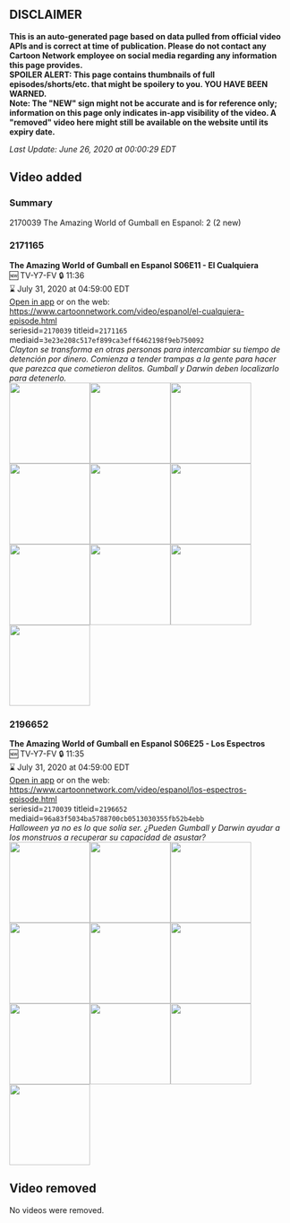 ## DISCLAIMER
**This is an auto-generated page based on data pulled from official video APIs and is correct at time of publication. Please do not contact any Cartoon Network employee on social media regarding any information this page provides.**  
**SPOILER ALERT: This page contains thumbnails of full episodes/shorts/etc. that might be spoilery to you. YOU HAVE BEEN WARNED.**  
**Note: The "NEW" sign might not be accurate and is for reference only; information on this page only indicates in-app visibility of the video. A "removed" video here might still be available on the website until its expiry date.**  

_Last Update: June 26, 2020 at 00:00:29 EDT_
## Video added
### Summary
2170039 The Amazing World of Gumball en Espanol: 2 (2 new)  
### 2171165
**The Amazing World of Gumball en Espanol S06E11 - El Cualquiera**  
🆕 TV-Y7-FV 🔒 11:36  
⌛ July 31, 2020 at 04:59:00 EDT  
[Open in app](https://tinyurl.com/yx9od8no) or on the web: https://www.cartoonnetwork.com/video/espanol/el-cualquiera-episode.html  
seriesid=`2170039` titleid=`2171165` mediaid=`3e23e208c517ef899ca3eff6462198f9eb750092`  
_Clayton se transforma en otras personas para intercambiar su tiempo de detención por dinero. Comienza a tender trampas a la gente para hacer que parezca que cometieron delitos. Gumball y Darwin deben localizarlo para detenerlo._  
<a href="https://s3.amazonaws.com/cartoonorchestrator/2171165_001_1280x720.jpg"><img src="https://s3.amazonaws.com/cartoonorchestrator/2171165_001_640x360.jpg" height="144px" /></a><a href="https://s3.amazonaws.com/cartoonorchestrator/2171165_002_1280x720.jpg"><img src="https://s3.amazonaws.com/cartoonorchestrator/2171165_002_640x360.jpg" height="144px" /></a><a href="https://s3.amazonaws.com/cartoonorchestrator/2171165_003_1280x720.jpg"><img src="https://s3.amazonaws.com/cartoonorchestrator/2171165_003_640x360.jpg" height="144px" /></a><a href="https://s3.amazonaws.com/cartoonorchestrator/2171165_004_1280x720.jpg"><img src="https://s3.amazonaws.com/cartoonorchestrator/2171165_004_640x360.jpg" height="144px" /></a><a href="https://s3.amazonaws.com/cartoonorchestrator/2171165_005_1280x720.jpg"><img src="https://s3.amazonaws.com/cartoonorchestrator/2171165_005_640x360.jpg" height="144px" /></a><a href="https://s3.amazonaws.com/cartoonorchestrator/2171165_006_1280x720.jpg"><img src="https://s3.amazonaws.com/cartoonorchestrator/2171165_006_640x360.jpg" height="144px" /></a><a href="https://s3.amazonaws.com/cartoonorchestrator/2171165_007_1280x720.jpg"><img src="https://s3.amazonaws.com/cartoonorchestrator/2171165_007_640x360.jpg" height="144px" /></a><a href="https://s3.amazonaws.com/cartoonorchestrator/2171165_008_1280x720.jpg"><img src="https://s3.amazonaws.com/cartoonorchestrator/2171165_008_640x360.jpg" height="144px" /></a><a href="https://s3.amazonaws.com/cartoonorchestrator/2171165_009_1280x720.jpg"><img src="https://s3.amazonaws.com/cartoonorchestrator/2171165_009_640x360.jpg" height="144px" /></a><a href="https://s3.amazonaws.com/cartoonorchestrator/2171165_010_1280x720.jpg"><img src="https://s3.amazonaws.com/cartoonorchestrator/2171165_010_640x360.jpg" height="144px" /></a>
### 2196652
**The Amazing World of Gumball en Espanol S06E25 - Los Espectros**  
🆕 TV-Y7-FV 🔒 11:35  
⌛ July 31, 2020 at 04:59:00 EDT  
[Open in app](https://tinyurl.com/y3pujy9e) or on the web: https://www.cartoonnetwork.com/video/espanol/los-espectros-episode.html  
seriesid=`2170039` titleid=`2196652` mediaid=`96a83f5034ba5788700cb0513030355fb52b4ebb`  
_Halloween ya no es lo que solía ser. ¿Pueden Gumball y Darwin ayudar a los monstruos a recuperar su capacidad de asustar?_  
<a href="https://s3.amazonaws.com/cartoonorchestrator/2196652_001_1280x720.jpg"><img src="https://s3.amazonaws.com/cartoonorchestrator/2196652_001_640x360.jpg" height="144px" /></a><a href="https://s3.amazonaws.com/cartoonorchestrator/2196652_002_1280x720.jpg"><img src="https://s3.amazonaws.com/cartoonorchestrator/2196652_002_640x360.jpg" height="144px" /></a><a href="https://s3.amazonaws.com/cartoonorchestrator/2196652_003_1280x720.jpg"><img src="https://s3.amazonaws.com/cartoonorchestrator/2196652_003_640x360.jpg" height="144px" /></a><a href="https://s3.amazonaws.com/cartoonorchestrator/2196652_004_1280x720.jpg"><img src="https://s3.amazonaws.com/cartoonorchestrator/2196652_004_640x360.jpg" height="144px" /></a><a href="https://s3.amazonaws.com/cartoonorchestrator/2196652_005_1280x720.jpg"><img src="https://s3.amazonaws.com/cartoonorchestrator/2196652_005_640x360.jpg" height="144px" /></a><a href="https://s3.amazonaws.com/cartoonorchestrator/2196652_006_1280x720.jpg"><img src="https://s3.amazonaws.com/cartoonorchestrator/2196652_006_640x360.jpg" height="144px" /></a><a href="https://s3.amazonaws.com/cartoonorchestrator/2196652_007_1280x720.jpg"><img src="https://s3.amazonaws.com/cartoonorchestrator/2196652_007_640x360.jpg" height="144px" /></a><a href="https://s3.amazonaws.com/cartoonorchestrator/2196652_008_1280x720.jpg"><img src="https://s3.amazonaws.com/cartoonorchestrator/2196652_008_640x360.jpg" height="144px" /></a><a href="https://s3.amazonaws.com/cartoonorchestrator/2196652_009_1280x720.jpg"><img src="https://s3.amazonaws.com/cartoonorchestrator/2196652_009_640x360.jpg" height="144px" /></a><a href="https://s3.amazonaws.com/cartoonorchestrator/2196652_010_1280x720.jpg"><img src="https://s3.amazonaws.com/cartoonorchestrator/2196652_010_640x360.jpg" height="144px" /></a>
## Video removed
No videos were removed.  

